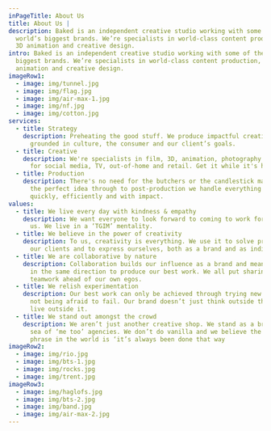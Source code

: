 ```yaml
---
inPageTitle: About Us
title: About Us |
description: Baked is an independent creative studio working with some of the
  world’s biggest brands. We’re specialists in world-class content production,
  3D animation and creative design.
intro: Baked is an independent creative studio working with some of the world’s
  biggest brands. We’re specialists in world-class content production, 3D
  animation and creative design.
imageRow1:
  - image: img/tunnel.jpg
  - image: img/flag.jpg
  - image: img/air-max-1.jpg
  - image: img/nf.jpg
  - image: img/cotton.jpg
services:
  - title: Strategy
    description: Preheating the good stuff. We produce impactful creative ideas
      grounded in culture, the consumer and our client’s goals.
  - title: Creative
    description: We're specialists in film, 3D, animation, photography and design
      for social media, TV, out-of-home and retail. Get it while it's hot.
  - title: Production
    description: There's no need for the butchers or the candlestick makers. From
      the perfect idea through to post-production we handle everything -
      quickly, efficiently and with impact.
values:
  - title: We live every day with kindness & empathy
    description: We want everyone to look forward to coming to work for us, and with
      us. We live in a ‘TGIM’ mentality.
  - title: We believe in the power of creativity
    description: To us, creativity is everything. We use it to solve problems for
      our clients and to express ourselves, both as a brand and as individuals.
  - title: We are collaborative by nature
    description: Collaboration builds our influence as a brand and means we all pull
      in the same direction to produce our best work. We all put sharing and
      teamwork ahead of our own egos.
  - title: We relish experimentation
    description: Our best work can only be achieved through trying new things, and
      not being afraid to fail. Our brand doesn’t just think outside the box, we
      live outside it.
  - title: We stand out amongst the crowd
    description: We aren’t just another creative shop. We stand as a brand amongst a
      sea of ‘me too’ agencies. We don’t do vanilla and we believe the worst
      phrase in the world is ‘it’s always been done that way
imageRow2:
  - image: img/rio.jpg
  - image: img/bts-1.jpg
  - image: img/rocks.jpg
  - image: img/trent.jpg
imageRow3:
  - image: img/haglofs.jpg
  - image: img/bts-2.jpg
  - image: img/band.jpg
  - image: img/air-max-2.jpg
---
```

